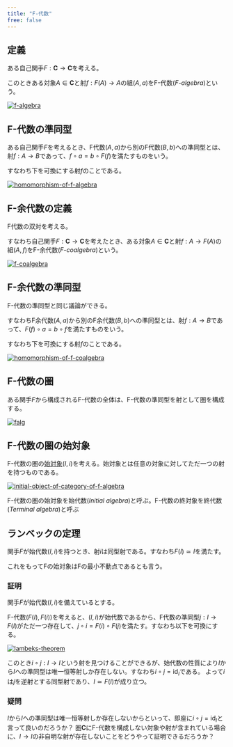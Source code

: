 ```yaml
---
title: "F-代数"
free: false
---
```


## 定義

ある自己関手$F: \mathbf{C} \to \mathbf{C}$を考える。

このときある対象$A \in \mathbf{C}$と射$f: F(A) \to A$の組$(A, a)$をF-代数(*F-algebra*)という。

[![f-algebra](https://storage.googleapis.com/zenn-user-upload/76d561c0c15f-20240805.png)](https://q.uiver.app/#q=WzAsMyxbMCwwLCJcXG1hdGhiZntDfSJdLFsxLDEsIkEiXSxbMCwxLCJGKEEpIl0sWzIsMSwiYSJdXQ==)

## F-代数の準同型

ある自己関手$F$を考えるとき、F代数$(A, a)$から別のF代数$(B, b)$への準同型とは、射$f: A \to B$であって、$f \circ a = b \circ F(f)$を満たすものをいう。

すなわち下を可換にする射$f$のことである。

[![homomorphism-of-f-algebra](https://storage.googleapis.com/zenn-user-upload/16ee2ca77686-20240805.png)](https://q.uiver.app/#q=WzAsNSxbMCwwLCJcXG1hdGhiZntDfSJdLFsxLDEsIkEiXSxbMCwxLCJGKEEpIl0sWzAsMiwiRihCKSJdLFsxLDIsIkIiXSxbMiwxLCJhIl0sWzMsNCwiYiIsMl0sWzEsNCwiZiJdLFsyLDMsIkYoZikiLDJdXQ==)

## F-余代数の定義

F代数の双対を考える。

すなわち自己関手$F: \mathbf{C} \to \mathbf{C}$を考えたとき、ある対象$A \in \mathbf{C}$と射$f: A \to F(A)$の組$(A, f)$をF-余代数(*F-coalgebra*)という。

[![f-coalgebra](https://storage.googleapis.com/zenn-user-upload/cfe3ff9f0948-20240805.png)](https://q.uiver.app/#q=WzAsMyxbMCwwLCJcXG1hdGhiZntDfSJdLFswLDEsIkEiXSxbMSwxLCJGKEEpIl0sWzEsMiwiYSJdXQ==)

## F-余代数の準同型

F-代数の準同型と同じ議論ができる。

すなわちF余代数$(A, a)$から別のF余代数$(B, b)$への準同型とは、射$f: A \to B$であって、$F(f) \circ a = b \circ f$を満たすものをいう。

すなわち下を可換にする射$f$のことである。

[![homomorphism-of-f-coalgebra](https://storage.googleapis.com/zenn-user-upload/8f1ec51ba257-20240805.png)](https://q.uiver.app/#q=WzAsNSxbMCwwLCJcXG1hdGhiZntDfSJdLFswLDEsIkEiXSxbMSwxLCJGKEEpIl0sWzEsMiwiRihCKSJdLFswLDIsIkIiXSxbMSwyLCJmIl0sWzEsNCwiYSIsMl0sWzIsMywiRihhKSJdLFs0LDMsImciLDJdXQ==)

## F-代数の圏

ある関手$F$から構成されるF-代数の全体は、F-代数の準同型を射として圏を構成する。

[![falg](https://storage.googleapis.com/zenn-user-upload/190970a9886f-20240805.png)](https://q.uiver.app/#q=WzAsOCxbMCwwLCJcXG1hdGhiZntDfSJdLFswLDEsIkYoQSkiXSxbMSwxLCJBIl0sWzAsMiwiRihCKSJdLFsxLDIsIkIiXSxbMywwLCJcXG1hdGhiZntGYWxnfSJdLFszLDEsIihBLCBhKSJdLFszLDIsIihCLCBiKSJdLFsxLDIsImEiXSxbMyw0LCJiIiwyXSxbMSwzLCJGKGYpIiwyXSxbMiw0LCJmIl0sWzEsNCwiXFxjaXJjbGVhcnJvd3JpZ2h0IiwxLHsic3R5bGUiOnsiYm9keSI6eyJuYW1lIjoibm9uZSJ9LCJoZWFkIjp7Im5hbWUiOiJub25lIn19fV0sWzYsNywiZiJdXQ==)

## F-代数の圏の始対象

F-代数の圏の[始対象](initial-object)$(I, i)$を考える。始対象とは任意の対象に対してただ一つの射を持つものである。

[![initial-object-of-category-of-f-algebra](https://storage.googleapis.com/zenn-user-upload/2c38d41706c0-20240805.png)](https://q.uiver.app/#q=WzAsOCxbMCwwLCJcXG1hdGhiZntDfSJdLFswLDIsIkYoQSkiXSxbMSwyLCJBIl0sWzMsMCwiXFxtYXRoYmZ7RmFsZ30iXSxbMywyLCIoQSwgYSkiXSxbMywxLCIoSSwgaSkiXSxbMCwxLCJGKEkpIl0sWzEsMSwiSSJdLFsxLDIsImEiXSxbNSw0LCJqX0EiXSxbNiw3LCJpIl0sWzYsMSwiRihqX0EpIiwyXSxbNywyLCJqX0EiXSxbNiwyLCJcXGNpcmNsZWFycm93cmlnaHQiLDEseyJzdHlsZSI6eyJib2R5Ijp7Im5hbWUiOiJub25lIn0sImhlYWQiOnsibmFtZSI6Im5vbmUifX19XV0=)

F-代数の圏の始対象を始代数(*Initial algebra*)と呼ぶ。F-代数の終対象を終代数(*Terminal algebra*)と呼ぶ

## ランベックの定理

関手$F$が始代数$(I, i)$を持つとき、射$i$は同型射である。すなわち$F(I) \simeq I$を満たす。

これをもってFの始対象はFの最小不動点であるとも言う。

### 証明

関手$F$が始代数$(I, i)$を備えているとする。

F-代数$(F(I), F(i))$を考えると、$(I, i)$が始代数であるから、F代数の準同型$j: I \to F(I)$がただ一つ存在して、$j \circ i = F(i) \circ F(j)$を満たす。すなわち以下を可換にする。

[![lambeks-theorem](https://storage.googleapis.com/zenn-user-upload/70d3d1d722d1-20240805.png)](https://q.uiver.app/#q=WzAsOCxbMCwwLCJcXG1hdGhiZntDfSJdLFswLDEsIkYoSSkiXSxbMCwyLCJGKEYoSSkpIl0sWzEsMiwiRihJKSJdLFsxLDEsIkkiXSxbMywwLCJcXG1hdGhiZntGYWxnfSJdLFszLDEsIihJLCBpKSJdLFszLDIsIihGKEkpLCBGKGkpKSJdLFsxLDQsImkiXSxbNCwzLCJqIl0sWzIsMywiRihpKSIsMl0sWzEsMiwiRihqKSIsMl0sWzEsMywiXFxjaXJjbGVhcnJvd3JpZ2h0IiwxLHsic3R5bGUiOnsiYm9keSI6eyJuYW1lIjoibm9uZSJ9LCJoZWFkIjp7Im5hbWUiOiJub25lIn19fV0sWzYsNywiaiJdXQ==)

このとき$i \circ j: I \to I$という射を見つけることができるが、始代数の性質により$I$から$I$への準同型は唯一恒等射しか存在しない。すなわち$i \circ j = \mathrm{id}_I$である。
よって$i$は$j$を逆射とする同型射であり、$I \simeq F(I)$が成り立つ。

### 疑問

$I$から$I$への準同型は唯一恒等射しか存在しないからといって、即座に$i \circ j = \mathrm{id}_I$と言って良いのだろうか？
圏$\mathbf{C}$にF-代数を構成しない対象や射が含まれている場合に、$I \to I$の非自明な射が存在しないことをどうやって証明できるだろうか？
